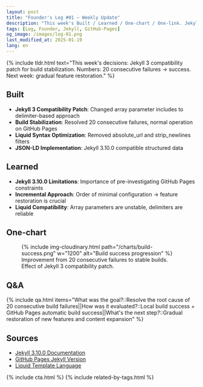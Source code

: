 ```yaml
---
layout: post
title: "Founder's Log #01 — Weekly Update"
description: "This week's Built / Learned / One-chart / One-link. Jekyll 3 compatibility patch application and build stabilization achievements."
tags: [Log, Founder, Jekyll, GitHub-Pages]
og_image: /images/log-01.png
last_modified_at: 2025-01-19
lang: en
---
```


{% include tldr.html text="This week's decisions: Jekyll 3 compatibility patch for build stabilization. Numbers: 20 consecutive failures → success. Next week: gradual feature restoration." %}

## Built

- **Jekyll 3 Compatibility Patch**: Changed array parameter includes to delimiter-based approach
- **Build Stabilization**: Resolved 20 consecutive failures, normal operation on GitHub Pages
- **Liquid Syntax Optimization**: Removed absolute_url and strip_newlines filters
- **JSON-LD Implementation**: Jekyll 3.10.0 compatible structured data

## Learned

- **Jekyll 3.10.0 Limitations**: Importance of pre-investigating GitHub Pages constraints
- **Incremental Approach**: Order of minimal configuration → feature restoration is crucial
- **Liquid Compatibility**: Array parameters are unstable, delimiters are reliable

## One-chart

<figure>
  {% include img-cloudinary.html path="/charts/build-success.png" w="1200" alt="Build success progression" %}
  <figcaption>Improvement from 20 consecutive failures to stable builds. Effect of Jekyll 3 compatibility patch.</figcaption>
</figure>

## Q&A

{% include qa.html items="What was the goal?::Resolve the root cause of 20 consecutive build failures||How was it evaluated?::Local build success + GitHub Pages automatic build success||What's the next step?::Gradual restoration of new features and content expansion" %}

## Sources

- [Jekyll 3.10.0 Documentation](https://jekyllrb.com/docs/3.10.0/)
- [GitHub Pages Jekyll Version](https://pages.github.com/versions/)
- [Liquid Template Language](https://shopify.github.io/liquid/)

{% include cta.html %}
{% include related-by-tags.html %}
